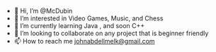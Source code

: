 - 👋 Hi, I’m @McDubin
- 👀 I’m interested in Video Games, Music, and Chess
- 🌱 I’m currently learning Java , and soon C++
- 💞️ I’m looking to collaborate on any project that is beginner friendly
- 📫 How to reach me johnabdellmelk@gmail.com

<!---
McDubin/McDubin is a ✨ special ✨ repository because its `README.md` (this file) appears on your GitHub profile.
You can click the Preview link to take a look at your changes.
--->
